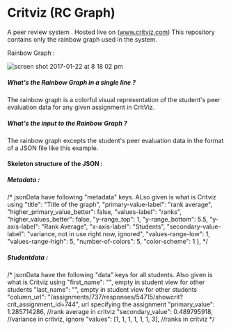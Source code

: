 # Critviz (RC Graph)
A peer review system . Hosted live on (www.critviz.com) 
This repository contains only the rainbow graph used in the system.

Rainbow Graph :

![screen shot 2017-01-22 at 8 18 02 pm](https://cloud.githubusercontent.com/assets/9432757/22190371/107172e4-e0e0-11e6-9305-68f3d061b241.png)

##### What's the Rainbow Graph in a single line ? 
The rainbow graph is a colorful visual representation of the student's peer evaluation data for any given assignment in CritViz. 

##### What's the input to the Rainbow Graph ? 
The rainbow graph excepts the student's peer evaluation data in the format of a JSON file like this example.

#### Skeleton structure of the JSON : 

##### Metadata : 
/* jsonData have following "metadata" keys. ALso given is what is Critviz using
 "title": "Title of the graph",
 "primary-value-label": "rank average",
 "higher_primary_value_better": false,
 "values-label": "ranks",
 "higher_values_better": false,
 "y-range_top": 1,
 "y-range_bottom": 5.5,
 "y-axis-label": "Rank Average",
 "x-axis-label": "Students",
 "secondary-value-label": "variance, not in use right now, ignored",
 "values-range-low": 1,
 "values-range-high": 5,
 "number-of-colors": 5,
 "color-scheme": 1
 },
 */

##### Studentdata : 
/* jsonData have the following "data" keys for all students. Also given is what is Critviz using
 "first_name": "", empty in student view for other students
 "last_name": "", empty in student view for other students
 "column_url": "/assignments/737/responses/54715/showcrit?crit_assignment_id=744", url specifying the assignment
 "primary_value": 1.285714286, //rank average in critviz
 "secondary_value": 0.489795918, //variance in critviz, ignore
 "values": [1, 1, 1, 1, 1, 1, 3], //ranks in critviz
 */
 
 
 
